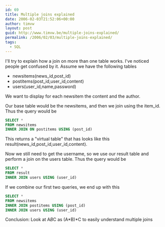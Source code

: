 ```yaml
---
id: 69
title: Multiple joins explained
date: 2006-02-03T21:52:06+00:00
author: timvw
layout: post
guid: http://www.timvw.be/multiple-joins-explained/
permalink: /2006/02/03/multiple-joins-explained/
tags:
  - SQL
---
```

I'll try to explain how a join on more than one table works. I've noticed people get confused by it. Assume we have the following tables

* newsitems(news_id,post_id)
* postitems(post_id,user_id,content)
* users(user_id,name,password)

We want to display for each newsitem the content and the author. 

Our base table would be the newsitems, and then we join using the item_id. Thus the query would be

```sql
SELECT *
FROM newsitems
INNER JOIN ON postitems USING (post_id)
```

This returns a "virtual table" that has looks like this result(news_id,post_id,user_id,content). 

Now we still need to get the username, so we use our result table and perform a join on the users table. Thus the query would be

```sql
SELECT *
FROM result
INNER JOIN users USING (user_id)
```

If we combine our first two queries, we end up with this

```sql
SELECT *
FROM newsitems
INNER JOIN postitems USING (post_id)
INNER JOIN users USING (user_id)
```

Conclusion: Look at A*B*C as (A*B)*C to easily understand multiple joins
